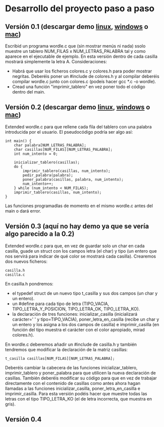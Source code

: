 # Desarrollo del proyecto paso a paso

## Versión 0.1 (descargar demo [linux](wordle_v0.1), [windows](wordle_v0.1.exe) o [mac](wordle_v0.1_mac))

Escribid un programa wordle.c que (sin mostrar menús ni nada) ssolo muestre un tablero NUM_FILAS x NUM_LETRAS_PALABRA tal y como aparece en el ejecutable de ejemplo. En esta versión dentro de cada casilla mostrará simplemente la letra A. Consideraciones:

- Habrá que usar los ficheros colores.c y colores.h para poder mostrar negritas. Deberéis poner un #include de colores.h y al compilar deberéis compilar wordle.c junto con colores.c (podeís hacer gcc *.c -o wordle).
- Cread una función "imprimir_tablero" en vez poner todo el código dentro del main.

## Versión 0.2 (descargar demo [linux](wordle_v0.2), [windows](wordle_v0.2.exe) o [mac](wordle_v0.2_mac))

Extended wordle.c para que rellene cada fila del tablero con una palabra introducida por el usuario. El pseudocódigo podría ser algo así:

	int main() {
		char palabra[NUM_LETRAS_PALABRA];
		char casillas[NUM_FILAS][NUM_LETRAS_PALABRA];
		int num_intento = 0; 

		inicializar_tablero(casillas);
		do {
			imprimir_tablero(casillas, num_intento);
			pedir_palabra(palabra);
			poner_palabra(casillas, palabra, num_intento);
			num_intento++;
		} while (num_intento < NUM_FILAS);
		imprimir_tablero(casillas, num_intento);
	}

Las funciones programadlas de momento en el mismo wordle.c antes del main o dará error.

## Versión 0.3 (aquí no hay demo ya que se vería algo parecido a la 0.2)

Extended wordle.c para que, en vez de guardar solo un char en cada casilla, guade un struct con los campos letra (el char) y tipo (un entero que nos servirá para indicar de qué color se mostrará cada casilla). Crearemos dos nuevos ficheros:

	casilla.h
	casilla.c

En casilla.h pondremos:

- el typedef struct de un nuevo tipo t_casilla y sus dos campos (un char y un entero).
- un #define para cada tipo de letra (TIPO_VACIA, TIPO_LETRA_Y_POSICION, TIPO_LETRA_OK, TIPO_LETRA_KO).
- la declaración de tres funciones: inicializar_casilla (inicializará carácter=' ' y tipo=TIPO_VACIA), poner_letra_en_casilla (recibe un char y un entero y los asigna a los dos campos de casilla) e imprimir_casilla (en función del tipo muestra el carácter con el color apropiado, mirad colores.h).

En wordle.c deberemos añadir un #include de casilla.h y también tendremos que modificar la declaración de la matriz casillas:

	t_casilla casillas[NUM_FILAS][NUM_LETRAS_PALABRA];

Deberéis cambiar la cabecera de las funciones inicializar_tablero, imprimir_tablero y poner_palabra para que utilicen la nueva declaración de casillas. También deberéis modificar su código para que en vez de trabajar directamente con el contenido de casillas como antes ahora hagan llamadas a las funciones inicializar_casilla, poner_letra_en_casilla e imprimir_casilla. Para esta versión podéis hacer que muestre todas las letras con el tipo TIPO_LETRA_KO (el de letra incorrecta, que muestra en gris).

## Versión 0.4 


 
